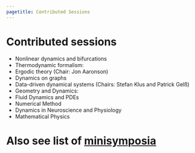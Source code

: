 ```yaml
---
pagetitle: Contributed Sessions
---
```


# Contributed sessions

- Nonlinear dynamics and bifurcations
- Thermodynamic formalism: 
- Ergodic theory (Chair: Jon Aaronson)
- Dynamics on graphs
- Data-driven dynamical systems (Chairs: Stefan Klus and  Patrick Gelß)
- Geometry and Dynamics:
- Fluid Dynamics and PDEs
- Numerical Method
- Dynamics in Neuroscience and Physiology
- Mathematical Physics

# Also see list of [minisymposia](../Minisymposia)


